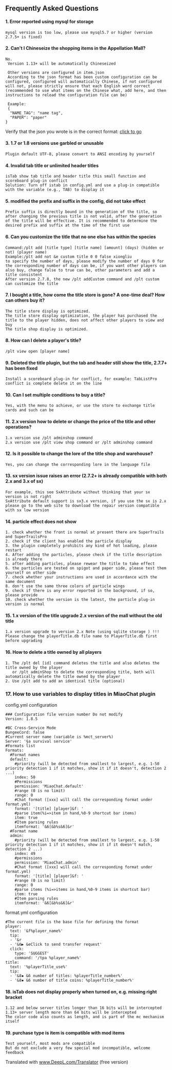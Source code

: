 ## Frequently Asked Questions

#### 1. Error reported using mysql for storage
```
mysql version is too low, please use mysql5.7 or higher (version 2.7.5+ is fixed)
```
#### 2. Can't I Chineseize the shopping items in the Appellation Mall?
```
No.
 Version 1.13+ will be automatically Chineseized
 
 Other versions are configured in item.json
 According to the json format has been custom configuration can be configured, configured will automatically Chinese, if not configured will not, please strictly ensure that each English word correct (recommended to use what items on the Chinese what, add here, and then instructions to reload the configuration file can be)
 
 Example:
 {
  "NAME_TAG": "name tag",
  "PAPER": "paper"
}
```

Verify that the json you wrote is in the correct format: [click to go](https://www.json.cn/)

#### 3. 1.7 or 1.8 versions use garbled or unusable

```
Plugin default UTF-8, please convert to ANSI encoding by yourself
```

#### 4. Invalid tab title or unlimited header titles

```
isTab show tab title and header title this small function and scoreboard plug-in conflict
Solution: Turn off istab in config.yml and use a plug-in compatible with the variable (e.g., TAB) to display it
```

#### 5. modified the prefix and suffix in the config, did not take effect

```
Prefix suffix is directly bound in the generation of the title, so after changing the previous title is not valid, after the generation of the title will be effective. It is recommended to determine the desired prefix and suffix at the time of the first use
```

#### 6. Can you customize the title that no one else has within the species

```
Command:/plt add [title type] [title name] [amount] (days) (hidden or not) (player name)
Example:/plt add not &e custom title 0 0 false xiongliu
to specify the number of days, please modify the number of days 0 for the corresponding number of days can be, if you want other players can also buy, change false to true can be, other parameters and add a title consistent
After version 2.7.8, the new /plt addCustom command and /plt custom can customize the title
```

#### 7. I bought a title, how come the title store is gone? A one-time deal? How can others buy it?
```
The title store display is optimized.
The title store display optimization, the player has purchased the title to the player hidden, does not affect other players to view and buy
The title shop display is optimized.
```
#### 8. How can I delete a player's title?

```
/plt view open [player name]
```

#### 9. Deleted the title plugin, but the tab and header still show the title, 2.7.7+ has been fixed

```
Install a scoreboard plug-in for conflict, for example: TabListPro
conflict is complete delete it on the line
```

#### 10. Can I set multiple conditions to buy a title?

```
Yes, with the menu to achieve, or use the store to exchange title cards and such can be
```

#### 11. 2.x version how to delete or change the price of the title and other operations?

```
1.x version use /plt adminshop command  
2.x version use /plt view shop command or /plt adminshop command
```

#### 12. Is it possible to change the lore of the title shop and warehouse?

```
Yes, you can change the corresponding lore in the language file
```

#### 13. sx version issue raises an error (2.7.2+ is already compatible with both 2.x and 3.x of sx)

```
For example, this see SxAttribute without thinking that your sx version is not right
SxAttribute default support is sx3.x version, if you use the sx is 2.x please go to the web site to download the repair version compatible with sx low version

```

#### 14. particle effect does not show

```
1. check whether the front is normal at present there are SuperTrails and SuperTrailsPro
2. check if the client has enabled the particle display
3. the plugin completely prohibits any kind of hot loading, please restart
4. After adding the particles, please check if the title description is already there
5. after adding particles, please rewear the title to take effect
6. the particles are tested on spigot and paper side, please test them yourself on other side
7. check whether your instructions are used in accordance with the same document
8. don't use the same three colors of particle wings
9. check if there is any error reported in the background, if so, please provide
10. check whether the version is the latest, the particle plug-in version is normal
```

#### 15. 1.x version of the title upgrade 2.x version of the mall without the old title

```
1.x version upgrade to version 2.x Note (using sqlite storage ) !!!   
Please change the playerTitle.db file name to PlayerTitle.db first before upgrading
```

#### 16. How to delete a title owned by all players

```
1. The /plt del [id] command deletes the title and also deletes the title owned by the player
   or /plt adminShop to delete the corresponding title, both will automatically delete the title owned by the player
2. Use /plt add to add an identical title (optional)
```

### 17. How to use variables to display titles in MiaoChat plugin
config.yml configuration
```
### Configuration file version number Do not modify
Version: 1.8.5

#BC Cross-Service Mode
BungeeCord: false
#Current server name (variable is %mct_server%)
Server: '§a survival service'
#Formats list
Formats:
  #Format names
  default: 
    #priority (will be detected from smallest to largest, e.g. 1-50 priority detection 1 if it matches, show it if it doesn't, detection 2 ...)
    index: 50
    #Permissions
    permission: 'MiaoChat.default'
    #range (0 is no limit)
    range: 0
    #Chat format ([xxx] will call the corresponding format under format.yml)
    format: '[title] [player]&f: '
    #parse item(%i=>item in hand,%0-9 shortcut bar items)
    item: true
    #Item parsing rules
    itemformat: '&6[&b%s&6]&r'
  #Format name
  admin: 
    #priority (will be detected from smallest to largest, e.g. 1-50 priority detection 1 if it matches, show it if it doesn't match, detection 2 ...)
    index: 49
    #permissions
    permission: 'MiaoChat.admin'
    #Chat format ([xxx] will call the corresponding format under format.yml)
    format: '[title] [player]&f: '
    #range (0 is no limit)
    range: 0
    #parse items (%i=>items in hand,%0-9 items in shortcut bar)
    item: true
    #Item parsing rules
    itemformat: '&6[&b%s&6]&r'
```
format.yml configuration
```
#The current file is the base file for defining the format
player: 
  text: '&f%player_name%'
  tip: 
  - '&r
  - '&6▶ &eClick to send transfer request'
  click: 
    type: 'SUGGEST'
    command: '/tpa %player_name%'
title:
  text: '%playerTitle_use%'
  tip: 
  - '&8▪ &6 number of titles: %playerTitle_number%'
  - '&8▪ &6 number of title coins: %playerTitle_number%'
```

#### 18. isTab does not display properly when turned on, e.g. missing right bracket

```
1.12 and below server titles longer than 16 bits will be intercepted
1.13+ server length more than 64 bits will be intercepted
The color code also counts as length, and is part of the mc mechanism itself
```

#### 19. purchase type is item is compatible with mod items

```
Test yourself, most mods are compatible
But do not exclude a very few special mod incompatible, welcome feedback
```

Translated with www.DeepL.com/Translator (free version)